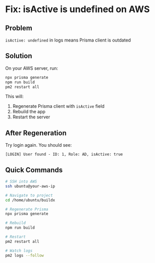 # Fix: isActive is undefined on AWS

## Problem
`isActive: undefined` in logs means Prisma client is outdated

## Solution

On your AWS server, run:

```bash
npx prisma generate
npm run build
pm2 restart all
```

This will:
1. Regenerate Prisma client with `isActive` field
2. Rebuild the app
3. Restart the server

## After Regeneration

Try login again. You should see:
```
[LOGIN] User found - ID: 1, Role: AD, isActive: true
```

## Quick Commands

```bash
# SSH into AWS
ssh ubuntu@your-aws-ip

# Navigate to project
cd /home/ubuntu/buildx

# Regenerate Prisma
npx prisma generate

# Rebuild
npm run build

# Restart
pm2 restart all

# Watch logs
pm2 logs --follow
```

